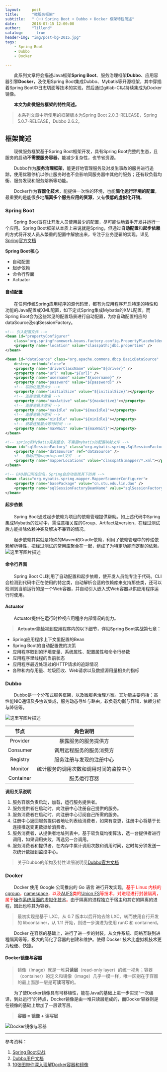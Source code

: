 ```yaml
---
layout:     post
title:      "微服务框架"
subtitle:   "（一）Spring Boot + Dubbo + Docker 框架特性简述"
date:       2018-07-15 12:00:00
author:     "Tillend"
catalog:      true
header-img: "img/post-bg-2015.jpg"
tags:
    - Spring Boot
    - Dubbo
    - Docker
    
---
```


　　此系列文章将会描述Java框架**Spring Boot**、服务治理框架**Dubbo**、应用容器引擎**Docker**，及使用Spring Boot集成Dubbo、Mybatis等开源框架，其中穿插着Spring Boot中日志切面等技术的实现，然后通过gitlab-CI以持续集成为Docker镜像。
  
　　**本文为此微服务框架的特性简述。**
  
> 本系列文章中所使用的框架版本为Spring Boot 2.0.3-RELEASE，Spring 5.0.7-RELEASE，Dubbo 2.6.2。

## 框架简述
　　现微服务框架基于Spring Boot框架开发，具有Spring Boot完整的生态，且服务的启动**不需要服务容器**，能减少复杂性，也节省资源。
  
　　Dubbo作为**服务治理框架**，能更好地管理服务及对发生事故的服务进行追踪，使用优雅停机以停止服务时也不会影响同服务器中其他的服务；还有软负载均衡、服务发现和服务熔断等功能。
  
　　Docker作为**容器化技术**，能提供一次性的环境，也能**简化运行环境的配置**，最重要的是能很多地**隔离多个服务应用的资源**，又有**很低的虚拟化开销**。

### Spring Boot
　　Spring Boot旨在让开发人员使用最少的配置，尽可能快地着手开发并运行一个应用。Spring Boot框架从本质上来说就是Spring，但通过**自动配置**和**起步依赖**的方式将开发人员从繁重的配置中解放出来，专注于业务逻辑的实现。详见[Spring官方文档](https://spring.io/)

**Spring Boot核心**

 - 自动配置
 - 起步依赖
 - 命令行界面
 - Actuator

#### 自动配置
　　在任何传统Spring应用程序的源代码里，都有为应用程序开启特定的特性和功能的Java配置或XML配置，如下定式Spring集成Mybatis的XML配置。而Spring Boot会为这些常见的配置场景进行自动配置，为你自动配置相应的dataSource及sqlSessionFactory。

```xml
<!-- 引入配置文件 -->
<bean id="propertyConfigurer"
	class="org.springframework.beans.factory.config.PropertyPlaceholderConfigurer">
	<property name="location" value="classpath:jdbc.properties" />
</bean>

<bean id="dataSource" class="org.apache.commons.dbcp.BasicDataSource"
	destroy-method="close">
	<property name="driverClassName" value="${driver}" />
	<property name="url" value="${url}" />
	<property name="username" value="${username}" />
	<property name="password" value="${password}" />
	<!-- 初始化连接大小 -->
	<property name="initialSize" value="${initialSize}"></property>
	<!-- 连接池最大数量 -->
	<property name="maxActive" value="${maxActive}"></property>
	<!-- 连接池最大空闲 -->
	<property name="maxIdle" value="${maxIdle}"></property>
	<!-- 连接池最小空闲 -->
	<property name="minIdle" value="${minIdle}"></property>
	<!-- 获取连接最大等待时间 -->
	<property name="maxWait" value="${maxWait}"></property>
</bean>

<!-- spring和MyBatis完美整合，不需要mybatis的配置映射文件 -->
<bean id="sqlSessionFactory" class="org.mybatis.spring.SqlSessionFactoryBean">
	<property name="dataSource" ref="dataSource" />
	<!-- 自动扫描mapping.xml文件 -->
	<property name="mapperLocations" value="classpath:mapper/*.xml"></property>
</bean>

<!-- DAO接口所在包名，Spring会自动查找其下的类 -->
<bean class="org.mybatis.spring.mapper.MapperScannerConfigurer">
	<property name="basePackage" value="cn.stu.edu.lin.dao" />
	<property name="sqlSessionFactoryBeanName" value="sqlSessionFactory"></property>
</bean>
```

#### 起步依赖
　　Spring Boot通过起步依赖为项目的依赖管理提供帮助。如上述代码中Spring集成Mybatis的过程中，需注意相关库的Group、Artifact及version，在经过测试后方能排除依赖冲突及解决不兼容的情况。
  
　　起步依赖其实就是特殊的Maven和Gradle依赖，利用了依赖管理中的传递依赖解析特性，把经过测试的常用库聚合在一起，组成了为特定功能而定制的依赖。
![这里写图片描述](https://img-blog.csdn.net/20180714234157300?watermark/2/text/aHR0cHM6Ly9ibG9nLmNzZG4ubmV0L3doeV9zdGlsbF9jb25mdXNlZA==/font/5a6L5L2T/fontsize/400/fill/I0JBQkFCMA==/dissolve/70)

#### 命令行界面
　　Spring Boot CLI利用了自动配置和起步依赖，使开发人员能专注于代码。CLI会检测到代码中正在使用的特定类，自动解析合适的依赖库来支持那些类，还可以检测到当前运行的是一个Web容器，并自动引入嵌入式Web容器以供应用程序运行时使用。

#### Actuator
　　Actuator提供在运行时检视应用程序内部情况的能力。

> **Actuator能检视到应用程序内的以下细节，详见Spring Boot实战第七章：**
- Spring应用程序上下文里配置的Bean
- Spring Boot的自动配置做的决策
- 应用程序取到的环境变量、系统属性、配置属性和命令行参数
- 应用程序里线程的当前状态
- 应用程序最近处理过的HTTP请求的追踪情况
- 各种和内存用量、垃圾回收、Web请求以及数据源用量相关的指标



### Dubbo
　　Dubbo是一个分布式服务框架，以及微服务治理方案。其功能主要包括：高性能NIO通讯及多协议集成，服务动态寻址与路由，软负载均衡与容错，依赖分析与降级等。 
  
![这里写图片描述](http://dubbo.apache.org/docs/zh-cn/user/sources/images/dubbo-architecture.jpg)

|节点	|角色说明|
|:---:|:---:|
|Provider	|暴露服务的服务提供方|
|Consumer	|调用远程服务的服务消费方|
|Registry|	服务注册与发现的注册中心|
|Monitor	|统计服务的调用次数和调用时间的监控中心|
|Container|	服务运行容器|

**调用关系说明**

 1. 服务容器负责启动，加载，运行服务提供者。 
 2. 服务提供者在启动时，向注册中心注册自己提供的服务。
 3. 服务消费者在启动时，向注册中心订阅自己所需的服务。
 4. 注册中心返回服务提供者地址列表给消费者，如果有变更，注册中心将基于长连接推送变更数据给消费者。
 5. 服务消费者，从提供者地址列表中，基于软负载均衡算法，选一台提供者进行调用，如果调用失败，再选另一台调用。
 6. 服务消费者和提供者，在内存中累计调用次数和调用时间，定时每分钟发送一次统计数据到监控中心。

> 关于Dubbo的架构及特性详细说明见[Dubbo官方文档](http://dubbo.apache.org/#/docs/user/preface/architecture.md?lang=zh-cn)

### Docker
　　Docker 使用 Google 公司推出的 Go 语言 进行开发实现，<font color="red">基于 Linux 内核的[cgroup](https://zh.wikipedia.org/wiki/Cgroups)，[namespace](https://en.wikipedia.org/wiki/Linux_namespaces)，以及[AUFS](https://en.wikipedia.org/wiki/Aufs)类的[Union FS](https://en.wikipedia.org/wiki/Union_mount)等技术，对进程进行封装隔离，属于[操作系统层面的虚拟化技术](https://en.wikipedia.org/wiki/Operating-system-level_virtualization)。</font>由于隔离的进程独立于宿主和其它的隔离的进程，因此也称其为容器。
  
> 最初实现是基于 LXC，从 0.7 版本以后开始去除 LXC，转而使用自行开发的 libcontainer，从 1.11 开始，则进一步演进为使用 runC 和 containerd。

　　Docker 在容器的基础上，进行了进一步的封装，从文件系统、网络互联到进程隔离等等，极大的简化了容器的创建和维护。使得 Docker 技术比虚拟机技术更为轻便、快捷。

#### Docker镜像与容器

> 镜像（Image）就是一堆**只读层**（read-only layer）的统一视角；容器（container）的定义和镜像（image）几乎一模一样，唯一区别在于容器的最上面那一层是**可读可写**的。

　　为了使Docker镜像具有可移植性，能在Java的基础上进一步实现“一次编译，到处运行”的特点，Docker镜像是由一堆只读层组成的，而Docker容器则是在镜像的基础上增加了一层读写层。
> **容器 = 镜像 + 读写层**

![Docker镜像与容器](http://dockone.io/uploads/article/20151103/d6ad9c257d160164480b25b278f4a2ad.png)


---
参考资料：

 1. [Spring Boot实战](https://book.douban.com/subject/26857423/)
 2. [Dubbo用户文档](http://dubbo.apache.org/#/docs/user/preface/background.md?lang=zh-cn)
 3. [10张图带你深入理解Docker容器和镜像](http://dockone.io/article/783)

